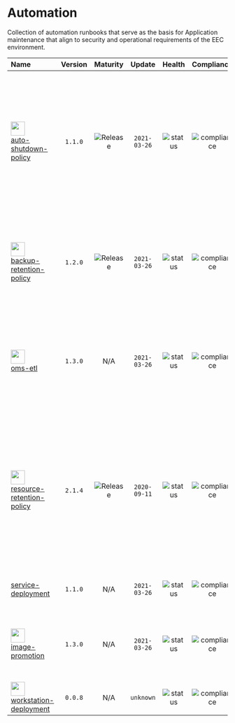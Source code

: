 # Automation

Collection of automation runbooks that serve as the basis for Application maintenance that align to security and operational requirements of the EEC environment.

| Name                                                                                                                                                                                                                                                        | Version |                                        Maturity                                        |    Update    |                                   Health                                   |                                 Compliance                                  | Description                                                                                                                                                               |
| :---------------------------------------------------------------------------------------------------------------------------------------------------------------------------------------------------------------------------------------------------------- | :-----: | :------------------------------------------------------------------------------------: | :----------: | :------------------------------------------------------------------------: | :-------------------------------------------------------------------------: | :------------------------------------------------------------------------------------------------------------------------------------------------------------------------ |
| [<img src='https://gitlab-ext.digitalaviationservices.com/uploads/-/system/project/avatar/7074/autoshutdown.png' width='32' /><br/> auto-shutdown-policy](https://gitlab-ext.digitalaviationservices.com/catalog/automation/auto-shutdown-policy)           | `1.1.0` | ![Release](https://img.shields.io/badge/-general%20availability-00c900.svg?style=flat) | `2021-03-26` | ![status](https://img.shields.io/badge/%E2%9C%94%20-00c900.svg?style=flat) | ![compliance](https://img.shields.io/badge/%E2%9C%96%20-red.svg?style=flat) | Automation that manages compute resources in the environment, providing a mechanism to automatically shut down/stop a compute resource based on tags.                     |
| [<img src='https://gitlab-ext.digitalaviationservices.com/uploads/-/system/project/avatar/4001/Cleanup_icon.png' width='32' /><br/> backup-retention-policy](https://gitlab-ext.digitalaviationservices.com/catalog/automation/backup-retention-policy)     | `1.2.0` | ![Release](https://img.shields.io/badge/-general%20availability-00c900.svg?style=flat) | `2021-03-26` | ![status](https://img.shields.io/badge/%E2%9C%94%20-00c900.svg?style=flat) | ![compliance](https://img.shields.io/badge/%E2%9C%96%20-red.svg?style=flat) | A collection of automation are used to remove backups when they are no longer required according to the policy.                                                           |
| [<img src='https://gitlab-ext.digitalaviationservices.com/uploads/-/system/project/avatar/1802/OMS-Log-Analytics.png' width='32' /><br/> oms-etl](https://gitlab-ext.digitalaviationservices.com/catalog/automation/oms-etl)                                | `1.3.0` |                                          N/A                                           | `2021-03-26` | ![status](https://img.shields.io/badge/%E2%9C%94%20-00c900.svg?style=flat) | ![compliance](https://img.shields.io/badge/%E2%9C%96%20-red.svg?style=flat) | An automation job to export data from an OMS workspace to a blob storage for external integration purposes.                                                               |
| [<img src='https://gitlab-ext.digitalaviationservices.com/uploads/-/system/project/avatar/1777/Cleanup_icon.png' width='32' /><br/> resource-retention-policy](https://gitlab-ext.digitalaviationservices.com/catalog/automation/resource-retention-policy) | `2.1.4` | ![Release](https://img.shields.io/badge/-general%20availability-00c900.svg?style=flat) | `2020-09-11` | ![status](https://img.shields.io/badge/%E2%9C%94%20-00c900.svg?style=flat) | ![compliance](https://img.shields.io/badge/%E2%9C%96%20-red.svg?style=flat) | A collection of automation to remove unused Azure resources from the deployed environments to avoid incident responses for unsupported resources and for cost compliance. |
| [service-deployment](https://gitlab-ext.digitalaviationservices.com/catalog/automation/service-deployment)                                                                                                                                                  | `1.1.0` |                                          N/A                                           | `2021-03-26` | ![status](https://img.shields.io/badge/%E2%9C%94%20-00c900.svg?style=flat) | ![compliance](https://img.shields.io/badge/%E2%9C%96%20-red.svg?style=flat) | An automation to deploy services.                                                                                                                                         |
| [<img src='https://gitlab-ext.digitalaviationservices.com/uploads/-/system/project/avatar/1608/imagegallery.png' width='32' /><br/> image-promotion](https://gitlab-ext.digitalaviationservices.com/catalog/automation/image-promotion)                     | `1.3.0` |                                          N/A                                           | `2021-03-26` | ![status](https://img.shields.io/badge/%E2%9C%94%20-00c900.svg?style=flat) | ![compliance](https://img.shields.io/badge/%E2%9C%96%20-red.svg?style=flat) | An Azure Automation job to promote images to a specified storage account                                                                                                  |
| [<img src='https://gitlab-ext.digitalaviationservices.com/uploads/-/system/project/avatar/1320/workstation.png' width='32' /><br/> workstation-deployment](https://gitlab-ext.digitalaviationservices.com/catalog/automation/workstation-deployment)        | `0.0.8` |                                          N/A                                           |  `unknown`   |  ![status](https://img.shields.io/badge/%E2%9C%96%20-red.svg?style=flat)   | ![compliance](https://img.shields.io/badge/%E2%9C%96%20-red.svg?style=flat) | N/A                                                                                                                                                                       |
